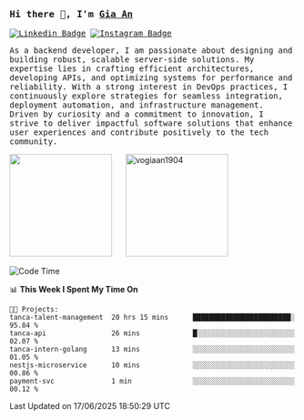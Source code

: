 ### <samp>Hi there 👋, I'm <a href="https://www.linkedin.com/in/vogiaan1904/" target="_blank">Gia An</a></samp>

<samp> [![Linkedin Badge](https://img.shields.io/badge/-LinkedIn-0e76a8?style=flat-square&logo=Linkedin&logoColor=white)](https://linkedin.com/in/vogiaan1904)
[![Instagram Badge](https://img.shields.io/badge/-Instagram-e4405f?style=flat-square&logo=Instagram&logoColor=white)](https://instagram.com/_.ja.ann_/) </samp> 

<samp>As a backend developer, I am passionate about designing and building robust, scalable server-side solutions. My expertise lies in crafting efficient architectures, developing APIs, and optimizing systems for performance and reliability. With a strong interest in DevOps practices, I continuously explore strategies for seamless integration, deployment automation, and infrastructure management. Driven by curiosity and a commitment to innovation, I strive to deliver impactful software solutions that enhance user experiences and contribute positively to the tech community.</samp>



<div>
  <img height="180em" src="https://github-readme-stats.vercel.app/api/top-langs/?username=vogiaan1904&show_icons=true&hide_border=true&layout=compact&langs_count=10&theme=transparent&include_orgs=true"/>
  &nbsp;&nbsp;&nbsp;&nbsp;
  <img height="180em" src="https://github-readme-stats.vercel.app/api?username=vogiaan1904&show_icons=true&hide_border=true&&count_private=true&include_all_commits=true&theme=transparent&locale=en" alt="vogiaan1904" />
</div>






<!--START_SECTION:waka-->
![Code Time](http://img.shields.io/badge/Code%20Time-1%2C055%20hrs%2010%20mins-blue)

📊 **This Week I Spent My Time On** 

```text
🐱‍💻 Projects: 
tanca-talent-management  20 hrs 15 mins      ████████████████████████░   95.84 % 
tanca-api                26 mins             █░░░░░░░░░░░░░░░░░░░░░░░░   02.07 % 
tanca-intern-golang      13 mins             ░░░░░░░░░░░░░░░░░░░░░░░░░   01.05 % 
nestjs-microservice      10 mins             ░░░░░░░░░░░░░░░░░░░░░░░░░   00.86 % 
payment-svc              1 min               ░░░░░░░░░░░░░░░░░░░░░░░░░   00.12 % 
```


 Last Updated on 17/06/2025 18:50:29 UTC
<!--END_SECTION:waka-->
